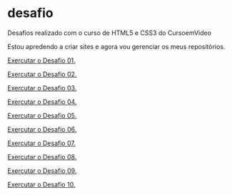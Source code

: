 # desafio
 Desafios realizado com o curso de HTML5 e CSS3 do CursoemVideo

Estou apredendo a criar sites e agora vou gerenciar os meus repositórios.

<a href="https://paulapascoal.github.io/desafio/d001/inde.html">Exercutar o Desafio 01.</a>

<a href="https://paulapascoal.github.io/desafio/d002/inde.html">Exercutar o Desafio 02.</a>

<a href="https://paulapascoal.github.io/desafio/d003/inde.html">Exercutar o Desafio 03.</a>

<a href="https://paulapascoal.github.io/desafio/d004/inde.html">Exercutar o Desafio 04.</a>

<a href="https://paulapascoal.github.io/desafio/d005/inde.html">Exercutar o Desafio 05.</a>

<a href="https://paulapascoal.github.io/desafio/d006/inde.html">Exercutar o Desafio 06.</a>

<a href="https://paulapascoal.github.io/desafio/d007/inde.html">Exercutar o Desafio 07.</a>

<a href="https://paulapascoal.github.io/desafio/d008/inde.html">Exercutar o Desafio 08.</a>

<a href="https://paulapascoal.github.io/desafio/d009/inde.html">Exercutar o Desafio 09.</a>

<a href="https://paulapascoal.github.io/desafio/d010/inde.html">Exercutar o Desafio 10.</a>

